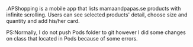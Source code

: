 .APShopping is a mobile app that lists mamaandpapas.se products with infinite scrolling. Users can see selected products' detail, choose size and quantity and add his/her card.

PS:Normally, I do not push Pods folder to git however I did some changes on class that located in Pods because of some errors.